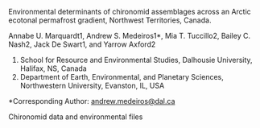 Environmental determinants of chironomid assemblages across an Arctic ecotonal permafrost gradient, Northwest Territories, Canada. 

Annabe U. Marquardt1, Andrew S. Medeiros1*, Mia T. Tuccillo2, Bailey C. Nash2, Jack De Swart1,  and Yarrow Axford2
1.	School for Resource and Environmental Studies, Dalhousie University, Halifax, NS, Canada
2.	Department of Earth, Environmental, and Planetary Sciences, Northwestern University, Evanston, IL, USA

*Corresponding Author: andrew.medeiros@dal.ca


Chironomid data and environmental files

